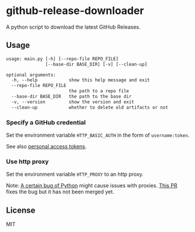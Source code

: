 # github-release-downloader

A python script to download the latest GitHub Releases.

## Usage

```txt
usage: main.py [-h] [--repo-file REPO_FILE]
               [--base-dir BASE_DIR] [-v] [--clean-up]

optional arguments:
  -h, --help            show this help message and exit
  --repo-file REPO_FILE
                        the path to a repo file
  --base-dir BASE_DIR   the path to the base dir
  -v, --version         show the version and exit
  --clean-up            whether to delete old artifacts or not
```

### Specify a GitHub credential
Set the environment variable `HTTP_BASIC_AUTH` in the form of `username:token`.

See also [personal access tokens](https://docs.github.com/cn/authentication/keeping-your-account-and-data-secure/creating-a-personal-access-token).

### Use http proxy
Set the environment variable `HTTP_PROXY` to an http proxy.

Note: [A certain bug of Python](https://bugs.python.org/issue22708) might cause issues with proxies. [This PR](https://github.com/python/cpython/pull/8305) fixes the bug but it has not been merged yet.

## License

MIT
